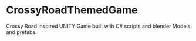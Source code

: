 # CrossyRoadThemedGame
Crossy Road inspired UNITY Game built with C# scripts and blender Models and prefabs.
